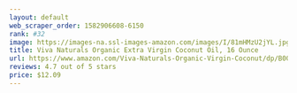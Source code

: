 ```yaml
---
layout: default 
﻿web_scraper_order: 1582906608-6150
rank: #32
image: https://images-na.ssl-images-amazon.com/images/I/81mHMzU2jYL.jpg
title: Viva Naturals Organic Extra Virgin Coconut Oil, 16 Ounce
url: https://www.amazon.com/Viva-Naturals-Organic-Virgin-Coconut/dp/B00DS842HS/ref=zg_mw_grocery_32?_encoding=UTF8&psc=1&refRID=60J9MNPBBWB8RKQXQSF9
reviews: 4.7 out of 5 stars
price: $12.09 
---
```

